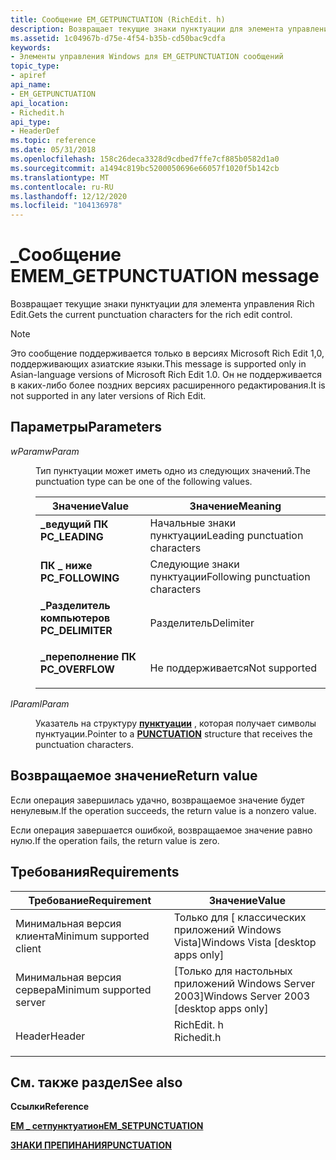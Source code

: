 ```yaml
---
title: Сообщение EM_GETPUNCTUATION (RichEdit. h)
description: Возвращает текущие знаки пунктуации для элемента управления Rich Edit.
ms.assetid: 1c04967b-d75e-4f54-b35b-cd50bac9cdfa
keywords:
- Элементы управления Windows для EM_GETPUNCTUATION сообщений
topic_type:
- apiref
api_name:
- EM_GETPUNCTUATION
api_location:
- Richedit.h
api_type:
- HeaderDef
ms.topic: reference
ms.date: 05/31/2018
ms.openlocfilehash: 158c26deca3328d9cdbed7ffe7cf885b0582d1a0
ms.sourcegitcommit: a1494c819bc5200050696e66057f1020f5b142cb
ms.translationtype: MT
ms.contentlocale: ru-RU
ms.lasthandoff: 12/12/2020
ms.locfileid: "104136978"
---
```

# <a name="em_getpunctuation-message"></a><span data-ttu-id="3c6b2-104">\_Сообщение EM</span><span class="sxs-lookup"><span data-stu-id="3c6b2-104">EM\_GETPUNCTUATION message</span></span>

<span data-ttu-id="3c6b2-105">Возвращает текущие знаки пунктуации для элемента управления Rich Edit.</span><span class="sxs-lookup"><span data-stu-id="3c6b2-105">Gets the current punctuation characters for the rich edit control.</span></span>

> [!Note]  
> <span data-ttu-id="3c6b2-106">Это сообщение поддерживается только в версиях Microsoft Rich Edit 1,0, поддерживающих азиатские языки.</span><span class="sxs-lookup"><span data-stu-id="3c6b2-106">This message is supported only in Asian-language versions of Microsoft Rich Edit 1.0.</span></span> <span data-ttu-id="3c6b2-107">Он не поддерживается в каких-либо более поздних версиях расширенного редактирования.</span><span class="sxs-lookup"><span data-stu-id="3c6b2-107">It is not supported in any later versions of Rich Edit.</span></span>

 

## <a name="parameters"></a><span data-ttu-id="3c6b2-108">Параметры</span><span class="sxs-lookup"><span data-stu-id="3c6b2-108">Parameters</span></span>

<dl> <dt>

<span data-ttu-id="3c6b2-109">*wParam*</span><span class="sxs-lookup"><span data-stu-id="3c6b2-109">*wParam*</span></span> 
</dt> <dd>

<span data-ttu-id="3c6b2-110">Тип пунктуации может иметь одно из следующих значений.</span><span class="sxs-lookup"><span data-stu-id="3c6b2-110">The punctuation type can be one of the following values.</span></span>



| <span data-ttu-id="3c6b2-111">Значение</span><span class="sxs-lookup"><span data-stu-id="3c6b2-111">Value</span></span>                                                                                                                                                      | <span data-ttu-id="3c6b2-112">Значение</span><span class="sxs-lookup"><span data-stu-id="3c6b2-112">Meaning</span></span>                                     |
|------------------------------------------------------------------------------------------------------------------------------------------------------------|---------------------------------------------|
| <span id="PC_LEADING"></span><span id="pc_leading"></span><dl> <span data-ttu-id="3c6b2-113"><dt>**\_ведущий ПК**</dt></span><span class="sxs-lookup"><span data-stu-id="3c6b2-113"><dt>**PC\_LEADING**</dt></span></span> </dl>       | <span data-ttu-id="3c6b2-114">Начальные знаки пунктуации</span><span class="sxs-lookup"><span data-stu-id="3c6b2-114">Leading punctuation characters</span></span><br/>   |
| <span id="PC_FOLLOWING"></span><span id="pc_following"></span><dl> <span data-ttu-id="3c6b2-115"><dt>**ПК \_ ниже**</dt></span><span class="sxs-lookup"><span data-stu-id="3c6b2-115"><dt>**PC\_FOLLOWING**</dt></span></span> </dl> | <span data-ttu-id="3c6b2-116">Следующие знаки пунктуации</span><span class="sxs-lookup"><span data-stu-id="3c6b2-116">Following punctuation characters</span></span><br/> |
| <span id="PC_DELIMITER"></span><span id="pc_delimiter"></span><dl> <span data-ttu-id="3c6b2-117"><dt>**\_Разделитель компьютеров**</dt></span><span class="sxs-lookup"><span data-stu-id="3c6b2-117"><dt>**PC\_DELIMITER**</dt></span></span> </dl> | <span data-ttu-id="3c6b2-118">Разделитель</span><span class="sxs-lookup"><span data-stu-id="3c6b2-118">Delimiter</span></span><br/>                        |
| <span id="PC_OVERFLOW"></span><span id="pc_overflow"></span><dl> <span data-ttu-id="3c6b2-119"><dt>**\_переполнение ПК**</dt></span><span class="sxs-lookup"><span data-stu-id="3c6b2-119"><dt>**PC\_OVERFLOW**</dt></span></span> </dl>    | <span data-ttu-id="3c6b2-120">Не поддерживается</span><span class="sxs-lookup"><span data-stu-id="3c6b2-120">Not supported</span></span><br/>                    |



 

</dd> <dt>

<span data-ttu-id="3c6b2-121">*lParam*</span><span class="sxs-lookup"><span data-stu-id="3c6b2-121">*lParam*</span></span> 
</dt> <dd>

<span data-ttu-id="3c6b2-122">Указатель на структуру [**пунктуации**](/windows/desktop/api/Richedit/ns-richedit-punctuation) , которая получает символы пунктуации.</span><span class="sxs-lookup"><span data-stu-id="3c6b2-122">Pointer to a [**PUNCTUATION**](/windows/desktop/api/Richedit/ns-richedit-punctuation) structure that receives the punctuation characters.</span></span>

</dd> </dl>

## <a name="return-value"></a><span data-ttu-id="3c6b2-123">Возвращаемое значение</span><span class="sxs-lookup"><span data-stu-id="3c6b2-123">Return value</span></span>

<span data-ttu-id="3c6b2-124">Если операция завершилась удачно, возвращаемое значение будет ненулевым.</span><span class="sxs-lookup"><span data-stu-id="3c6b2-124">If the operation succeeds, the return value is a nonzero value.</span></span>

<span data-ttu-id="3c6b2-125">Если операция завершается ошибкой, возвращаемое значение равно нулю.</span><span class="sxs-lookup"><span data-stu-id="3c6b2-125">If the operation fails, the return value is zero.</span></span>

## <a name="requirements"></a><span data-ttu-id="3c6b2-126">Требования</span><span class="sxs-lookup"><span data-stu-id="3c6b2-126">Requirements</span></span>



| <span data-ttu-id="3c6b2-127">Требование</span><span class="sxs-lookup"><span data-stu-id="3c6b2-127">Requirement</span></span> | <span data-ttu-id="3c6b2-128">Значение</span><span class="sxs-lookup"><span data-stu-id="3c6b2-128">Value</span></span> |
|-------------------------------------|---------------------------------------------------------------------------------------|
| <span data-ttu-id="3c6b2-129">Минимальная версия клиента</span><span class="sxs-lookup"><span data-stu-id="3c6b2-129">Minimum supported client</span></span><br/> | <span data-ttu-id="3c6b2-130">Только для \[ классических приложений Windows Vista\]</span><span class="sxs-lookup"><span data-stu-id="3c6b2-130">Windows Vista \[desktop apps only\]</span></span><br/>                                        |
| <span data-ttu-id="3c6b2-131">Минимальная версия сервера</span><span class="sxs-lookup"><span data-stu-id="3c6b2-131">Minimum supported server</span></span><br/> | <span data-ttu-id="3c6b2-132">\[Только для настольных приложений Windows Server 2003\]</span><span class="sxs-lookup"><span data-stu-id="3c6b2-132">Windows Server 2003 \[desktop apps only\]</span></span><br/>                                  |
| <span data-ttu-id="3c6b2-133">Header</span><span class="sxs-lookup"><span data-stu-id="3c6b2-133">Header</span></span><br/>                   | <dl> <span data-ttu-id="3c6b2-134"><dt>RichEdit. h</dt></span><span class="sxs-lookup"><span data-stu-id="3c6b2-134"><dt>Richedit.h</dt></span></span> </dl> |



## <a name="see-also"></a><span data-ttu-id="3c6b2-135">См. также раздел</span><span class="sxs-lookup"><span data-stu-id="3c6b2-135">See also</span></span>

<dl> <dt>

<span data-ttu-id="3c6b2-136">**Ссылки**</span><span class="sxs-lookup"><span data-stu-id="3c6b2-136">**Reference**</span></span>
</dt> <dt>

[<span data-ttu-id="3c6b2-137">**EM \_ сетпунктуатион**</span><span class="sxs-lookup"><span data-stu-id="3c6b2-137">**EM\_SETPUNCTUATION**</span></span>](em-setpunctuation.md)
</dt> <dt>

[<span data-ttu-id="3c6b2-138">**ЗНАКИ ПРЕПИНАНИЯ**</span><span class="sxs-lookup"><span data-stu-id="3c6b2-138">**PUNCTUATION**</span></span>](/windows/desktop/api/Richedit/ns-richedit-punctuation)
</dt> </dl>

 

 





